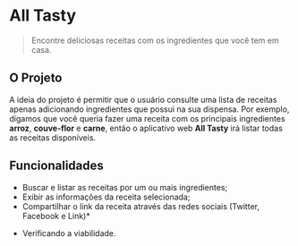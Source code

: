 # All Tasty

> Encontre deliciosas receitas com os ingredientes que você tem em casa.

## O Projeto

A ideia do projeto é permitir que o usuário consulte uma lista de receitas apenas adicionando ingredientes que possui na sua dispensa. Por exemplo, digamos que você queria fazer uma receita com os principais ingredientes **arroz**, **couve-flor** e **carne**, então o aplicativo web **All Tasty** irá listar todas as receitas disponíveis.

## Funcionalidades

- Buscar e listar as receitas por um ou mais ingredientes;
- Exibir as informações da receita selecionada;
- Compartilhar o link da receita através das redes sociais (Twitter, Facebook e Link)*

* Verificando a viabilidade.
